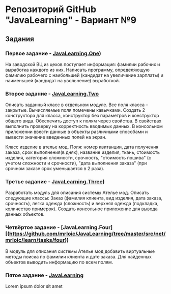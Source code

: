 # Репозиторий GitHub "JavaLearning" - Вариант №9

## Задания

### Первое задание - [JavaLearning.One](https://github.com/mrloic/JavaLearning/tree/master/src/net/mrloic/learn/tasks/one))

На заводской ВЦ из цехов поступает информация: фамилии рабочих и выработка каждого из них. Написать программу, определяющую фамилию рабочего с наибольшей (кандидат на увеличение зарплаты) и наименьшей (кандидат на увольнение) выработкой.

### Второе задание - [JavaLearning.Two](https://github.com/mrloic/JavaLearning/tree/master/src/net/mrloic/learn/tasks/two)

Описать заданный класс в отдельном модуле. Все поля класса – закрытые. Вычисляемые поля помечены кавычками. Создать 2 конструктора для класса, конструктор без параметров и конструктор общего вида. Обеспечить доступ к полям через свойства. В свойствах выполнить проверку на корректность вводимых данных. В консольном приложении ввести данные в объекты различными способами и вывести значение введенных полей на экран.

Класс изделие в ателье мод. Поля: номер квитанции, дата получения заказа, срок выполнения(в днях), название изделия, ткань, стоимость изделия, категория сложности, срочность, "стоимость пошива" (с учетом сложности и срочности), "дата выполнения заказа" (при срочном заказе срок уменьшается в 2 раза).

### Третье задание - [JavaLearning.Three](https://github.com/mrloic/JavaLearning/tree/master/src/net/mrloic/learn/tasks/three))

Разработать модуль для описания системы Ателье мод. Описать следующие классы: Заказ (фамилия клиента, вид изделия, дата заказа, срочность), легка одежда (сложность) и верхняя одежда (подкладка, количество примерок). Создать консольное приложение для вывода данных объектов.

### Четвёртое задание - [JavaLearning.Four][(https://github.com/mrloic/JavaLearning/tree/master/src/net/mrloic/learn/tasks/four))

В модуль для описания системы Ателье мод добавить виртуальные методы поиска по фамилии клиента и дате заказа. Для найденных объектов выводить информацию по всем полям.

### Пятое задание - [JavaLearning](https://github.com/mrloic/JavaLearning)

Lorem ipsum dolor sit amet

